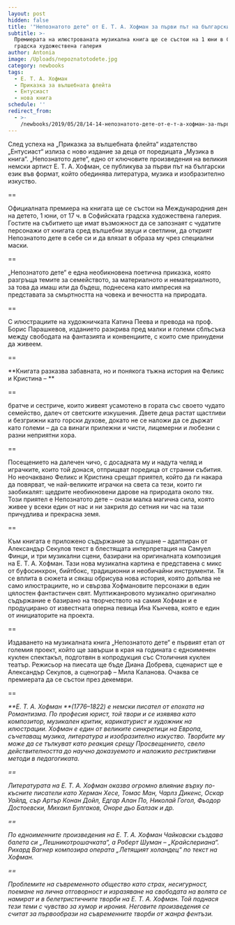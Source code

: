 ```yaml
---
layout: post
hidden: false
title: '"Непознатото дете" от Е. Т. А. Хофман за първи път на български'
subtitle: >-
  Премиерата на илюстрованата музикална книга ще се състои на 1 юни в Софийската
  градска художествена галерия
author: Antonia
image: /Uploads/nepoznatotodete.jpg
category: newbooks
tags:
  - Е. Т. А. Хофман
  - Приказка за вълшебната флейта
  - Ентусиаст
  - нова книга
schedule: ''
redirect_from:
  - >-
    /newbooks/2019/05/28/14-14-непознатото-дете-от-е-т-а-хофман-за-първи-път-на-български.html
---
```

След успеха на „Приказка за вълшебната флейта“ издателство „Ентусиаст“ излиза с ново издание за деца от поредицата „Музика в книга“. „Непознатото дете“, едно от ключовите произведения на великия немски артист Е. Т. А. Хофман, се публикува за първи път на български език във формат, който обединява литература, музика и изобразително изкуство.

\==

Официалната премиера на книгата ще се състои на Международния ден на детето, 1 юни, от 17 ч. в Софийската градска художествена галерия. Гостите на събитието ще имат възможност да се запознаят с чудатите персонажи от книгата сред вълшебни звуци и светлини, да открият Непознатото дете в себе си и да влязат в образа му чрез специални маски.

\==

„Непознатото дете“ е една необикновена поетична приказка, която разгръща темите за семейството, за материалното и нематериалното, за това да имаш или да бъдеш, поднесена като импресия на представата за смъртността на човека и вечността на природата. 

\==

С илюстрациите на художничката Катина Пеева и превода на проф. Борис Парашкевов, изданието разкрива пред малки и големи сблъсъка между свободата на фантазията и конвенциите, с които сме принудени да живеем.

\==

**Книгата разказва забавната, но и понякога тъжна история на Феликс и Кристина – **

\==

братче и сестриче, които живеят усамотено в гората със своето чудато семейство, далеч от светските изкушения. Двете деца растат щастливи и безгрижни като горски духове, докато не се наложи да се държат като големи – да са винаги прилежни и чисти, лицемерни и любезни с разни неприятни хора. 

\==

Посещението на далечен чичо, с досадната му и надута челяд и играчките, които той донася, отприщват поредица от странни събития. Но неочаквано Феликс и Кристина срещат приятел, който да ги накара да повярват, че най-великите играчки на света са тези, които ги заобикалят: щедрите необикновени дарове на природата около тях. Този приятел е Непознатото дете – онази малка магична сила, която живее у всеки един от нас и ни закриля до сетния ни час на тази причудлива и прекрасна земя.

\==

Към книгата е приложено съдържание за слушане – адаптиран от Александър Секулов текст в блестящата интерпретация на Самуел Финци, и три музикални сцени, базирани на оригиналната композиция на Е. Т. А. Хофман. Тази нова музикална картина е представена с микс от буфосинхрон, бийтбокс, традиционни и необичайни инструменти. Тя се вплита в сюжета и сякаш обрисува нова история, която допълва не само илюстрациите, но и свързва Хофмановите персонажи в един цялостен фантастичен свят. Мултижанровото музикално оригинално съдържание е базирано на творчеството на самия Хофман и е продуцирано от известната оперна певица Ина Кънчева, която е един от инициаторите на проекта.

\==

Издаването на музикалната книга „Непознатото дете“ е първият етап от големия проект, който ще завърши в края на годината с едноименен куклен спектакъл, подготвян в копродукция със Столичния куклен театър. Режисьор на пиесата ще бъде Диана Добрева, сценарист ще е Александър Секулов, а сценограф – Мила Каланова. Очаква се премиерата да се състои през декември.

\==

_**Е. Т. A. Хофман **(1776–1822) е немски писател от епохата на Романтизма. По професия юрист, той твори и се изявява като композитор, музикален критик, карикатурист и художник на илюстрации. Хофман е един от великите синкретици на Европа, съчетаващ музика, литература и изобразително изкуство. Творбите му може да се тълкуват като реакция срещу Просвещението, свело действителността до научно доказуемото и наложило рестриктивни методи в педагогиката._

_\==_

_Литературата на Е. Т. A. Хофман оказва огромно влияние върху по-късните писатели като Херман Хесе, Томас Ман, Чарлз Дикенс, Оскар Уайлд, сър Артър Конан Дойл, Едгар Алан По, Николай Гогол, Фьодор Достоевски, Михаил Булгаков, Оноре дьо Балзак и др._

_\==_

_По едноименните произведения на Е. Т. A. Хофман Чайковски създава балета си „Лешникотрошачката“, а Роберт Шуман – „Крайслериана“. Рихард Вагнер композира операта „Летящият холандец“ по текст на Хофман._

_\==_

_Проблемите на съвременното общество като страх, несигурност, поемане на лична отговорност и изразяване на свободата на волята се намират и в белетристичните творби на Е. Т. A. Хофман. Той поднася тези теми с чувство за хумор и ирония. Неговите произведения се считат за първообрази на съвременните творби от жанра фентъзи._
